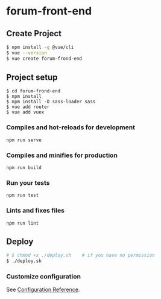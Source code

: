 # forum-front-end

## Create Project

```sh
$ npm install -g @vue/cli
$ vue --version
$ vue create forum-frond-end
```

## Project setup

```
$ cd forum-frond-end
$ npm install
$ npm install -D sass-loader sass
$ vue add router
$ vue add vuex
```

### Compiles and hot-reloads for development

```
npm run serve
```

### Compiles and minifies for production

```
npm run build
```

### Run your tests

```
npm run test
```

### Lints and fixes files

```
npm run lint
```

## Deploy

```sh
# $ chmod +x ./deploy.sh    # if you have no permission
$ ./deploy.sh
```

### Customize configuration
See [Configuration Reference](https://cli.vuejs.org/config/).
